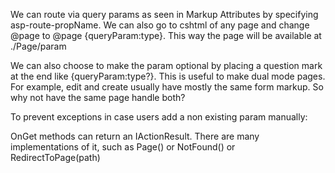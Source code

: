 
We can route via query params as seen in Markup Attributes by specifying asp-route-propName. We can also go to cshtml of any page and change @page to @page {queryParam:type}. This way the page will be available at ./Page/param

We can also choose to make the param optional by placing a question mark at the end like {queryParam:type?}. This is useful to make dual mode pages. For example, edit and create usually have mostly the same form markup. So why not have the same page handle both?


To prevent exceptions in case users add a non existing param manually:

OnGet methods can return an IActionResult. There are many implementations of it, such as Page() or NotFound() or RedirectToPage(path)